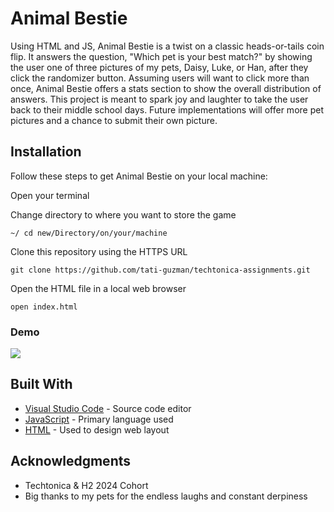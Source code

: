 # Animal Bestie

Using HTML and JS, Animal Bestie is a twist on a classic heads-or-tails coin flip. It answers the question, "Which pet is your best match?" by showing the user one of three pictures of my pets, Daisy, Luke, or Han, after they click the randomizer button. Assuming users will want to click more than once, Animal Bestie offers a stats section to show the overall distribution of answers. This project is meant to spark joy and laughter to take the user back to their middle school days. Future implementations will offer more pet pictures and a chance to submit their own picture.

## Installation

Follow these steps to get Animal Bestie on your local machine:

Open your terminal

Change directory to where you want to store the game

```
~/ cd new/Directory/on/your/machine
```

Clone this repository using the HTTPS URL

```
git clone https://github.com/tati-guzman/techtonica-assignments.git
```

Open the HTML file in a local web browser

```
open index.html
```

### Demo

![](https://private-user-images.githubusercontent.com/173741503/356775441-2f01d3aa-5b6e-430c-8412-31488f753b97.gif?jwt=eyJhbGciOiJIUzI1NiIsInR5cCI6IkpXVCJ9.eyJpc3MiOiJnaXRodWIuY29tIiwiYXVkIjoicmF3LmdpdGh1YnVzZXJjb250ZW50LmNvbSIsImtleSI6ImtleTUiLCJleHAiOjE3MjMyNDgyMzUsIm5iZiI6MTcyMzI0NzkzNSwicGF0aCI6Ii8xNzM3NDE1MDMvMzU2Nzc1NDQxLTJmMDFkM2FhLTViNmUtNDMwYy04NDEyLTMxNDg4Zjc1M2I5Ny5naWY_WC1BbXotQWxnb3JpdGhtPUFXUzQtSE1BQy1TSEEyNTYmWC1BbXotQ3JlZGVudGlhbD1BS0lBVkNPRFlMU0E1M1BRSzRaQSUyRjIwMjQwODA5JTJGdXMtZWFzdC0xJTJGczMlMkZhd3M0X3JlcXVlc3QmWC1BbXotRGF0ZT0yMDI0MDgwOVQyMzU4NTVaJlgtQW16LUV4cGlyZXM9MzAwJlgtQW16LVNpZ25hdHVyZT0wZGI3NTBlOWZiNTFlZjEwYTJiZWFiN2Y1MTQ5OTZiZmQwYzliZWQ1OWYxYjY2NzJkNDU1Zjc1YTE5YzZmMGFmJlgtQW16LVNpZ25lZEhlYWRlcnM9aG9zdCZhY3Rvcl9pZD0wJmtleV9pZD0wJnJlcG9faWQ9MCJ9.eGg52uOyRld0xmdwiBLQkBxDndbZXDRITDe_xD_0bXY)


## Built With

* [Visual Studio Code](https://code.visualstudio.com/) - Source code editor
* [JavaScript](https://www.javascript.com/) - Primary language used
* [HTML](https://html.com/) - Used to design web layout

## Acknowledgments

* Techtonica & H2 2024 Cohort
* Big thanks to my pets for the endless laughs and constant derpiness